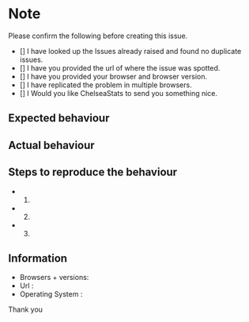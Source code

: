 # Note

Please confirm the following before creating this issue.

- [] I have looked up the Issues already raised and found no duplicate issues.
- [] I have you provided the url of where the issue was spotted.
- [] I have you provided your browser and browser version.
- [] I have replicated the problem in multiple browsers.
- [] I Would you like ChelseaStats to send you something nice.

## Expected behaviour

## Actual behaviour

## Steps to reproduce the behaviour

- 1.
- 2.
- 3.

## Information

- Browsers + versions:
- Url :
- Operating System :

Thank you
